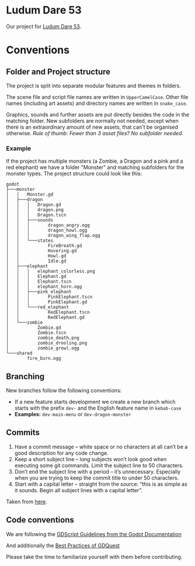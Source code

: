 # Ludum Dare 53
Our project for [Ludum Dare 53](https://ldjam.com/).

# Conventions
## Folder and Project structure
The project is split into separate modular features and themes in folders.

The scene file and script file names are written in `UpperCamelCase`. Other file names (including art assets) and directory names are written in `snake_case`.

Graphics, sounds and further assets are put directly besides the code in the matching folder. New subfolders are normally not needed, except when there is an extraordinary amount of new assets, that can't be organised otherwise.
*Rule of thumb: Fewer than 3 asset files? No subfolder needed.*

### Example
If the project has multiple monsters (a Zombie, a Dragon and a pink and a red elephant) we have a folder "Monster" and matching subfolders for the monster types. The project structure could look like this:

```
godot
├───monster
│   │   Monster.gd
│   ├───dragon
│   │   │   Dragon.gd
│   │   │   dragon.png
│   │   │   Dragon.tscn
│   │   ├───sounds
│   │   │       dragon_angry.ogg
│   │   │       dragon_howl.ogg
│   │   │       dragon_wing_flap.ogg
│   │   └───states
│   │           FireBreath.gd
│   │           Hovering.gd
│   │           Howl.gd
│   │           Idle.gd
│   ├───elephant
│   │   │   elephant_colorless.png
│   │   │   Elephant.gd
│   │   │   Elephant.tscn
│   │   │   elephant_horn.ogg
│   │   ├───pink_elephant
│   │   │       PinkElephant.tscn
│   │   │       PinkElephant.gd
│   │   └───red_elephant
│   │           RedElephant.tscn
│   │           RedElephant.gd
│   └───zombie
│           Zombie.gd
│           Zombie.tscn
│           zombie_death.png
│           zombie_drooling.png
│           zombie_growl.ogg
└───shared
        fire_burn.ogg
```

## Branching
New branches follow the following conventions:
- If a new feature starts development we create a new branch which starts with the prefix `dev-` and the English feature name in `kebab-case`
- **Examples:** `dev-main-menu` or `dev-dragon-monster`

## Commits
1. Have a commit message – white space or no characters at all can’t be a good description for any code change.
2. Keep a short subject line – long subjects won’t look good when executing some git commands. Limit the subject line to 50 characters.
3. Don’t end the subject line with a period – it’s unnecessary. Especially when you are trying to keep the commit title to under 50 characters.
4. Start with a capital letter – straight from the source: “this is as simple as it sounds. Begin all subject lines with a capital letter”.

Taken from [here](https://www.datree.io/resources/git-commit-message).

## Code conventions
We are following the [GDScript Guidelines from the Godot Documentation](https://docs.godotengine.org/en/stable/getting_started/scripting/gdscript/gdscript_styleguide.html)

And additionally the [Best Practices of GDQuest](https://www.gdquest.com/docs/guidelines/best-practices/godot-gdscript/)

Please take the time to familiarize yourself with them before contributing.
